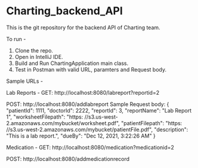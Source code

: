 # Charting_backend_API
This is the git repository for the backend API of Charting team.

To run -

1. Clone the repo.
2. Open in IntelliJ IDE.
3. Build and Run ChartingApplication main class.
4. Test in Postman with valid URL, paramters and Request body.

Sample URLs -

Lab Reports -
GET: http://localhost:8080/labreport?reportid=2

POST: http://localhost:8080/addlabreport
Sample Request body: {
    "patientId": 1111,
    "doctorId": 2222,
    "reportId": 3,
    "reportName": "Lab Report 1",
    "worksheetFilepath": "https: //s3.us-west-2.amazonaws.com/mybucket/worksheet.pdf",
    "patientFilepath": "https: //s3.us-west-2.amazonaws.com/mybucket/patientFile.pdf",
    "description": "This is a lab report.",
    "dueBy": "Dec 12, 2021, 3:22:26 AM"
}

Medication -
GET: http://localhost:8080/medication?medicationid=2

POST: http://localhost:8080/addmedicationrecord

